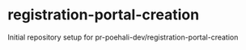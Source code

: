 # registration-portal-creation

Initial repository setup for pr-poehali-dev/registration-portal-creation
